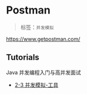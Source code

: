 # Postman

> 标签：`并发模拟`

<https://www.getpostman.com/>

## Tutorials

Java 并发编程入门与高并发面试

- [2-3 并发模拟-工具](https://coding.imooc.com/lesson/195.html#mid=12297)